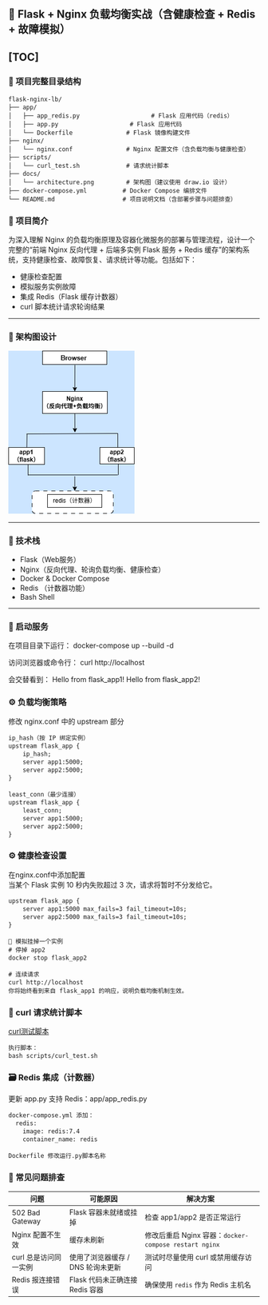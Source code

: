 ## 🚀 Flask + Nginx 负载均衡实战（含健康检查 + Redis + 故障模拟） 

[TOC]
---
###  📁 项目完整目录结构
```plaintext
flask-nginx-lb/
├── app/
│   ├── app_redis.py                    # Flask 应用代码（redis）
│   ├── app.py                    # Flask 应用代码
│   └── Dockerfile               # Flask 镜像构建文件
├── nginx/
│   └── nginx.conf               # Nginx 配置文件（含负载均衡与健康检查）
├── scripts/
│   └── curl_test.sh             # 请求统计脚本
├── docs/
│   └── architecture.png         # 架构图（建议使用 draw.io 设计）
├── docker-compose.yml          # Docker Compose 编排文件
└── README.md                   # 项目说明文档（含部署步骤与问题排查）
```
### 📌 项目简介
为深入理解 Nginx 的负载均衡原理及容器化微服务的部署与管理流程，设计一个完整的“前端 Nginx 反向代理 + 后端多实例 Flask 服务 + Redis 缓存”的架构系统，支持健康检查、故障恢复、请求统计等功能。包括如下：
- 健康检查配置
- 模拟服务实例故障
- 集成 Redis（Flask 缓存计数器）
- curl 脚本统计请求轮询结果

---
### 🧭 架构图设计
![](docs/architecture.drawio.png) 

---
### 🧱 技术栈
- Flask（Web服务）
- Nginx（反向代理、轮询负载均衡、健康检查）
- Docker & Docker Compose
- Redis （计数器功能）
- Bash Shell

---

### 📌 启动服务
在项目目录下运行：
docker-compose up --build -d

访问浏览器或命令行：
curl http://localhost

会交替看到：
Hello from flask_app1!
Hello from flask_app2!

### ⚙️ 负载均衡策略
修改 nginx.conf 中的 upstream 部分
```
ip_hash（按 IP 绑定实例）
upstream flask_app {
    ip_hash;
    server app1:5000;
    server app2:5000;
}

least_conn（最少连接）
upstream flask_app {
    least_conn;
    server app1:5000;
    server app2:5000;
}
```

### ⚙️ 健康检查设置
在nginx.conf中添加配置  
当某个 Flask 实例 10 秒内失败超过 3 次，请求将暂时不分发给它。
```
upstream flask_app {
    server app1:5000 max_fails=3 fail_timeout=10s;
    server app2:5000 max_fails=3 fail_timeout=10s;
}

🧪 模拟挂掉一个实例
# 停掉 app2
docker stop flask_app2

# 连续请求
curl http://localhost
你将始终看到来自 flask_app1 的响应，说明负载均衡机制生效。
```
### 🔁 curl 请求统计脚本
[curl测试脚本](scripts/curl_test.sh)  

```
执行脚本：
bash scripts/curl_test.sh
```

### 🗃️ Redis 集成（计数器）
更新 app.py 支持 Redis：app/app_redis.py
```
docker-compose.yml 添加：
  redis:
    image: redis:7.4
    container_name: redis

Dockerfile 修改运行.py脚本名称
```

### 🧯 常见问题排查

| 问题                  | 可能原因                          | 解决方案                                              |
| --------------------- | --------------------------------- | ----------------------------------------------------- |
| 502 Bad Gateway       | Flask 容器未就绪或挂掉            | 检查 app1/app2 是否正常运行                           |
| Nginx 配置不生效      | 缓存未刷新                        | 修改后重启 Nginx 容器：`docker-compose restart nginx` |
| curl 总是访问同一实例 | 使用了浏览器缓存 / DNS 轮询未更新 | 测试时尽量使用 curl 或禁用缓存访问                    |
| Redis 报连接错误      | Flask 代码未正确连接 Redis 容器   | 确保使用 `redis` 作为 Redis 主机名                    |







